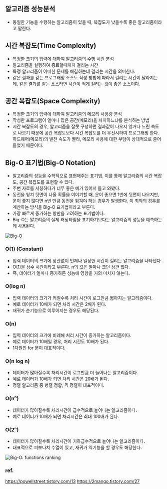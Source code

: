## 알고리즘 성능분석
- 동일한 기능을 수행하는 알고리즘이 있을 때, 복잡도가 낮을수록 좋은 알고리즘이라고 말한다.

## 시간 복잡도(Time Complexity)
- 특정한 크기의 입력에 대하여 알고리즘의 수행 시간 분석
- 알고리즘을 실행하여 종료할때까지 걸리는 시간
- 특정 알고리즘이 어떠한 문제를 해결하는데 걸리는 시간을 의미한다.
- 같은 결과를 갖는 프로그래밍 소스도 작성 방법에 따라서 걸리는 시간이 달라지는데, 같은 결과를 같는 소스라면 시간이 적게 걸리는 것이 좋은 소스이다.

## 공간 복잡도(Space Complexity)
- 특정한 크기의 입력에 대하여 알고리즘의 메모리 사용량 분석
- 작성한 프로그램이 얼마나 많은 공간(메모리)을 차지하느냐를 분석하는 방법
- 시간 복잡도의 경우, 알고리즘을 잘못 구성하면 결과값이 나오지 않거나 느린 속도로 나오기 때문에 공간 복잡도보다 시간 복잡도를 더 우선시하여 프로그래밍 한다. 하드웨어(메모리)의 발전 속도가 빨라, 메모리 사용에 대한 부담이 상대적으로 줄어들었기 때문이다.

## Big-O 표기법(Big-O Notation)
- 알고리즘의 성능을 수학적으로 표현해주는 표기법. 이를 통해 알고리즘의 시간 복잡도, 공간 복잡도를 표현할 수 있다.
- 주변 자료를 서칭하다가 너무 좋은 예가 있어서 들고 와봤다.
- 동전을 튕겨 뒷면이 나올 확률을 이야기할 때, 운이 좋으면 1번에 뒷면이 나오지만, 운이 좋지 않다면 n번 만큼 동전을 튕겨야 하는 경우가 발생한다. 이 최악의 경우를 계산하는 방식을 Big-O 표기법이라고 부른다.
- 가장 빠르게 증가하는 항만을 고려하는 표기법이다.
- Big-O는 알고리즘의 실제 러닝타임을 표기하기보다는 알고리즘의 성능을 예측하는데 사용된다.

<Img src="https://img1.daumcdn.net/thumb/R1280x0/?scode=mtistory2&fname=https%3A%2F%2Fblog.kakaocdn.net%2Fdn%2FUKW3E%2FbtrLg8TmdXD%2FF02Azey8YynmKy2lRpvnDk%2Fimg.jpg" alt="Big-O" />

### O(1) (Constant)
- 입력 데이터의 크기에 상관없이 언제나 일정한 시간이 걸리는 알고리즘을 나타낸다.
- O(1)을 상수 시간이라고 부른다. n의 값은 얼마나 크던 상관 없다.
- 즉, 데이터가 얼마나 증가하든 성능에 영향을 거의 미치지 않는다.

### O(log n)
- 입력 데이터의 크기가 커질수록 처리 시간이 로그만큼 짧아지는 알고리즘이다.
- 예로 데이터가 10배가 되면 처리 시간은 2배가 된다.
- 재귀가 순기능으로 이루어지는 경우도 해당된다.

### O(n)
- 입력 데이터의 크기에 비례해 처리 시간이 증가하는 알고리즘이다.
- 예로 데이터가 10배일 경우, 처리 시간도 10배가 된다.
- 1차원인 for 문이 대표적이다.

### O(n log n)
- 데이터가 많아질수록 처리시간이 로그만큼 더 늘어나는 알고리즘이다.
- 예로 데이터가 10배가 되면 처리 시간은 20배가 된다.
- 정렬 알고리즘 중 병렬 정합, 퀵 정렬이 대표적이다.

### O(nⁿ)
- 데이터가 많아질수록 처리시간이 급수적으로 늘어나는 알고리즘이다.
- 예로 데이터가 10배가 되면 처리시간은 최대 100배가 된다.

### O(2ⁿ)
- 데이터가 많아질수록 처리시간이 기하급수적으로 늘어나는 알고리즘이다.
- 대표적으로 피보나치 수열이 있고, 재귀가 역기능을 할 경우도 해당한다.

<img src="https://img1.daumcdn.net/thumb/R1280x0/?scode=mtistory2&fname=https%3A%2F%2Fblog.kakaocdn.net%2Fdn%2Fc3JBnJ%2FbtrLgNWnttB%2FEp55MdHAMNdBPkp2hkO7B0%2Fimg.jpg" alt="Big-O: functions ranking" />

### ref.
https://powellstreet.tistory.com/13
https://2mango.tistory.com/27